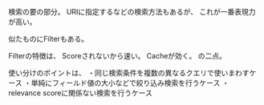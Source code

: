 検索の要の部分。
URIに指定するなどの検索方法もあるが、
これが一番表現力が高い。

似たものにFilterもある。

Filterの特徴は、
Scoreされないから速い。
Cacheが効く。
の二点。

使い分けのポイントは、
・同じ検索条件を複数の異なるクエリで使いまわすケース
・単純にフィールド値の大小などで絞り込み検索を行うケース
・relevance scoreに関係ない検索を行うケース


